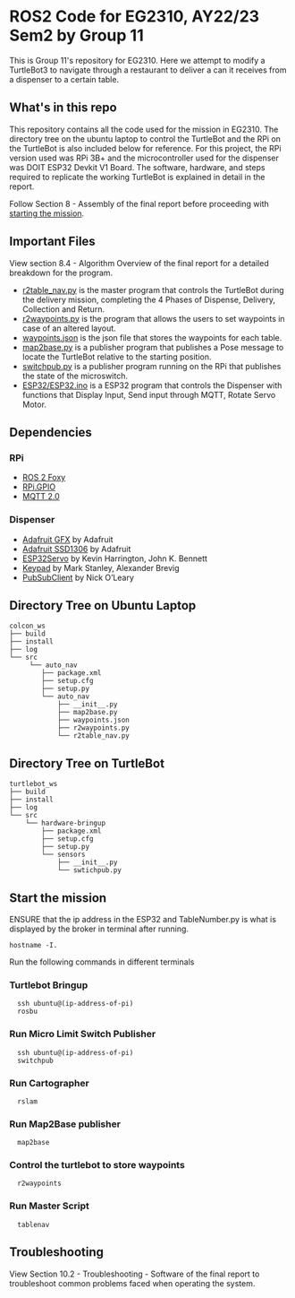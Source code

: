 # ROS2 Code for EG2310, AY22/23 Sem2 by Group 11

This is Group 11's repository for EG2310. Here we attempt to modify a TurtleBot3 to navigate through a restaurant to deliver a can it receives from a dispenser to a certain table.

## What's in this repo
This repository contains all the code used for the mission in EG2310. The directory tree on the ubuntu laptop to control the TurtleBot and the RPi on the TurtleBot is also included below for reference. For this project, the RPi version used was RPi 3B+ and the microcontroller used for the dispenser was DOIT ESP32 Devkit V1 Board. The software, hardware, and steps required to replicate the working TurtleBot is explained in detail in the report. 

Follow Section 8 - Assembly of the final report before proceeding with [starting the mission](#start-the-mission). 

## Important Files
View section 8.4 - Algorithm Overview of the final report for a detailed breakdown for the program.

* [r2table_nav.py](r2table_nav.py) is the master program that controls the TurtleBot during the delivery mission, completing the 4 Phases of Dispense, Delivery, Collection and Return.
* [r2waypoints.py](r2waypoints.py) is the program that allows the users to set waypoints in case of an altered layout.
* [waypoints.json](waypoints.json) is the json file that stores the waypoints for each table.
* [map2base.py](map2base.py) is a publisher program that publishes a Pose message to locate the TurtleBot relative to the starting position.
* [switchpub.py](switchpub.py) is a publisher program running on the RPi that publishes the state of the microswitch.
* [ESP32/ESP32.ino](ESP32/ESP32.ino) is a ESP32 program that controls the Dispenser with functions that Display Input, Send input through MQTT, Rotate Servo Motor.

## Dependencies
### RPi
* [ROS 2 Foxy](https://docs.ros.org/en/foxy/Installation.html)
* [RPi.GPIO](https://pypi.org/project/RPi.GPIO/)
* [MQTT 2.0](https://mosquitto.org/download/)

### Dispenser
* [Adafruit GFX](https://github.com/adafruit/Adafruit-GFX-Library) by Adafruit
* [Adafruit SSD1306](https://github.com/adafruit/Adafruit_SSD1306) by Adafruit
* [ESP32Servo](https://github.com/adafruit/Adafruit_SSD1306) by Kevin Harrington, John K. Bennett
* [Keypad](http://playground.arduino.cc/Code/Keypad) by Mark Stanley, Alexander Brevig
* [PubSubClient](https://pubsubclient.knolleary.net/) by Nick O’Leary

## Directory Tree on Ubuntu Laptop
```
colcon_ws
├── build
├── install
├── log
└── src
     └── auto_nav
        ├── package.xml
        ├── setup.cfg
        ├── setup.py
        └── auto_nav
            ├── __init__.py
            ├── map2base.py
            ├── waypoints.json
            ├── r2waypoints.py
            └── r2table_nav.py
```

## Directory Tree on TurtleBot
```
turtlebot_ws
├── build
├── install
├── log
└── src
    └── hardware-bringup
        ├── package.xml
        ├── setup.cfg
        ├── setup.py
        └── sensors
            ├── __init__.py
            └── swtichpub.py
```

## Start the mission 
ENSURE that the ip address in the ESP32 and TableNumber.py is what is displayed by the broker in terminal after running.
```
hostname -I.
```
Run the following commands in different terminals
### Turtlebot Bringup
```
  ssh ubuntu@(ip-address-of-pi)
  rosbu
```
### Run Micro Limit Switch Publisher
```
  ssh ubuntu@(ip-address-of-pi)
  switchpub
```
### Run Cartographer
```
  rslam
```
### Run Map2Base publisher
```
  map2base
```
### Control the turtlebot to store waypoints
```
  r2waypoints
```
### Run Master Script
```
  tablenav
```

## Troubleshooting
View Section 10.2 - Troubleshooting - Software of the final report to troubleshoot common problems faced when operating the system.
